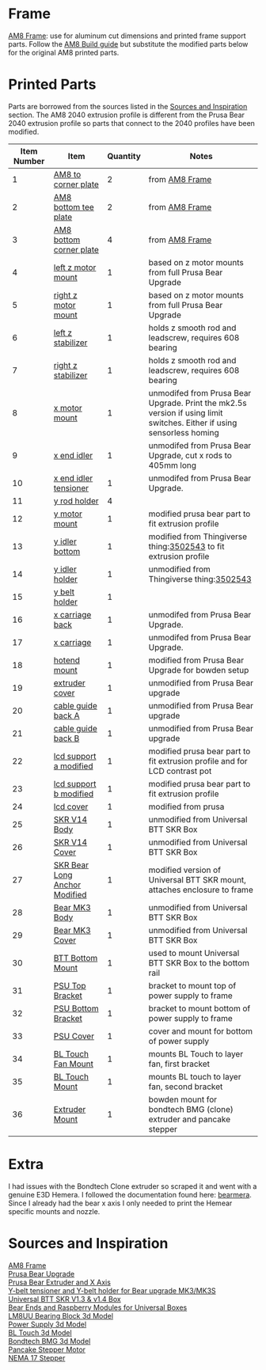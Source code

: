 # Frame
[AM8 Frame](https://www.thingiverse.com/thing:2263216): use for aluminum cut dimensions and printed frame support parts.
Follow the [AM8 Build guide](https://www.thingiverse.com/download:3592429) but substitute the modified parts below for the original AM8 printed parts.

# Printed Parts
Parts are borrowed from the sources listed in the [Sources and Inspiration](#sources-and-inspiration) section.
The AM8 2040 extrusion profile is different from the Prusa Bear 2040 extrusion profile so parts that connect to the 2040 profiles have been modified.

Item Number | Item | Quantity | Notes
------------|------|----------|------
1  | [AM8 to corner plate](CAD/stl/2_Top_Corner_Plate.stl) | 2 | from [AM8 Frame](https://www.thingiverse.com/thing:2263216)
2  | [AM8 bottom tee plate](CAD/stl/2_Bottom_Tee_Plate.stl) | 2 | from [AM8 Frame](https://www.thingiverse.com/thing:2263216)
3  | [AM8 bottom corner plate](CAD/stl/4_Bottom_Corner_Plate.stl) | 4 | from [AM8 Frame](https://www.thingiverse.com/thing:2263216)
4  | [left z motor mount](CAD/stl/z_motor_mount_left.stl) | 1 | based on z motor mounts from full Prusa Bear Upgrade
5  | [right z motor mount](CAD/stl/z_motor_mount_right.stl) | 1 | based on z motor mounts from full Prusa Bear Upgrade
6  | [left z stabilizer](CAD/stl/z_stabilizer_left.stl) | 1 | holds z smooth rod and leadscrew, requires 608 bearing
7  | [right z stabilizer](CAD/stl/z_stabilizer_right.stl) | 1 | holds z smooth rod and leadscrew, requires 608 bearing
8  | [x motor mount](CAD/stl/x_end_motor.stl) | 1 | unmodifed from Prusa Bear Upgrade. Print the mk2.5s version if using limit switches. Either if using sensorless homing
9  | [x end idler](CAD/stl/x_end_idler.stl) | 1 | unmodifed from Prusa Bear Upgrade, cut x rods to 405mm long
10 | [x end idler tensioner](CAD/stl/x_end_idler_tensioner.stl) | 1 | unmodifed from Prusa Bear Upgrade.
11 | [y rod holder](CAD/stl/y_rod_holder.stl) | 4 | 
12 | [y motor mount](CAD/stl/y_motor_mount_modified.stl) | 1 | modified prusa bear part to fit extrusion profile
13 | [y idler bottom](CAD/stl/y_idler_bottom_modified.stl) | 1 | modified from Thingiverse thing:[3502543](https://www.thingiverse.com/thing:3502543) to fit extrusion profile
14 | [y idler holder](CAD/stl/y_idler_holder_Bear_RHD.stp) | 1 | unmodified from Thingiverse thing:[3502543](https://www.thingiverse.com/thing:3502543)
15 | [y belt holder](CAD/stl/y_belt_holder.stl) | 1 |
16 | [x carriage back](CAD/stl/x_carriage_back.stl) | 1 | unmodifed from Prusa Bear Upgrade.
17 | [x carriage](CAD/stl/x_carriage.stl) | 1 | unmodifed from Prusa Bear Upgrade.
18 | [hotend mount](CAD/stl/hotend_mount_modified.stl) | 1 | modified from Prusa Bear Upgrade for bowden setup
19 | [extruder cover](CAD/stl/extruder_cover.stl) | 1 | unmodified from Prusa Bear upgrade
20 | [cable guide back A](CAD/stl/cable_guide_back_a.stl) | 1 | unmodified from Prusa Bear upgrade
21 | [cable guide back B](CAD/stl/cable_guide_back_b.stl) | 1 | unmodified from Prusa Bear upgrade
22 | [lcd support a modified](CAD/stl/lcd_support_a_modified.stl) | 1 | modified prusa bear part to fit extrusion profile and for LCD contrast pot
23 | [lcd support b modified](CAD/stl/lcd_support_b_modified.stl) | 1 | modified prusa bear part to fit extrusion profile
24 | [lcd cover](CAD/stl/lcd_cover.stl) | 1 | modified from prusa
25 | [SKR V14 Body](CAD/stl/SKR_V14_Body.stl) | 1 | unmodified from Universal BTT SKR Box
26 | [SKR V14 Cover](CAD/stl/SKR_V14_Cover.stl) | 1 | unmodified from Universal BTT SKR Box
27 | [SKR Bear Long Anchor Modified](CAD/stl/Anchor_SKR_Bear_Long_modified.stl) | 1 | modified version of Universal BTT SKR mount, attaches enclosure to frame
28 | [Bear MK3 Body](CAD/stl/Bear_MK3_Body.stl) | 1 | unmodified from Universal BTT SKR Box
29 | [Bear MK3 Cover](CAD/stl/Bear_MK3_Cover.stl) | 1 | unmodified from Universal BTT SKR Box
30 | [BTT Bottom Mount](CAD/stl/BTT_mount_bottom.stl) | 1 | used to mount Universal BTT SKR Box to the bottom rail
31 | [PSU Top Bracket](CAD/stl/psu_bracket_top.stl) | 1 | bracket to mount top of power supply to frame
32 | [PSU Bottom Bracket](CAD/stl/psu_bracket_bottom.stl) | 1 | bracket to mount bottom of power supply to frame
33 | [PSU Cover](CAD/stl/psu_cover.stl) | 1 | cover and mount for bottom of power supply
34 | [BL Touch Fan Mount](CAD/stl/bl_mount_fan.stl) | 1 | mounts BL Touch to layer fan, first bracket
35 | [BL Touch Mount](CAD/stl/bl_touch_bracket.stl) | 1 | mounts BL touch to layer fan, second bracket
36 | [Extruder Mount](CAD/stl/extruder_mount.stl) | 1 | bowden mount for bondtech BMG (clone) extruder and pancake stepper

# Extra
I had issues with the Bondtech Clone extruder so scraped it and went with a genuine E3D Hemera. I followed the documentation found here: [bearmera](https://github.com/gregsaun/bear_extruder_and_x_axis/blob/master/optional_parts/bear_hemera/README.md#assembly-guide). Since I already had the bear x axis I only needed to print the Hemear specific mounts and nozzle.

# Sources and Inspiration

[AM8 Frame](https://www.thingiverse.com/thing:2263216)  
[Prusa Bear Upgrade](https://github.com/gregsaun/prusa_i3_bear_upgrade)  
[Prusa Bear Extruder and X Axis](https://github.com/gregsaun/bear_extruder_and_x_axis)  
[Y-belt tensioner and Y-belt holder for Bear upgrade MK3/MK3S](https://www.thingiverse.com/thing:3502543)  
[Universal BTT SKR V1.3 & v1.4 Box](https://www.thingiverse.com/thing:4178177)  
[Bear Ends and Raspberry Modules for Universal Boxes](https://www.thingiverse.com/thing:4210933)  
[LM8UU Bearing Block 3d Model](https://grabcad.com/library/lm8uu-bearing-block-1)  
[Power Supply 3d Model](https://grabcad.com/library/power-supply-s-240-12-1)  
[BL Touch 3d Model](https://grabcad.com/library/bl-touch-for-3d-printers-1)  
[Bondtech BMG 3d Model](https://www.bondtech.se/downloads/STEP/BMG_Extruder_RH_STEP.zip)  
[Pancake Stepper Motor](https://grabcad.com/library/e3d-slimline-stepper-motor-0-9-stepping-angle-1)  
[NEMA 17 Stepper](https://grabcad.com/library/nema-17-28-60mm-stepper-motor-1)  
